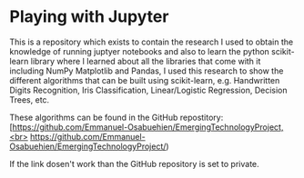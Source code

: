 # Playing with Jupyter

This is a repository which exists to contain the research I used to obtain the knowledge of running juptyer notebooks and also to learn the python scikit-learn library where I learned about all the libraries that come with it including NumPy Matplotlib and Pandas, I used this research to show the different algorithms that can be built using scikit-learn, e.g. Handwritten Digits Recognition, Iris Classification, Linear/Logistic Regression, Decision Trees, etc.

These algorithms can be found in the GitHub repostitory: [https://github.com/Emmanuel-Osabuehien/EmergingTechnologyProject,<br> https://github.com/Emmanuel-Osabuehien/EmergingTechnologyProject/)

If the link dosen't work than the GitHub repository is set to private.
